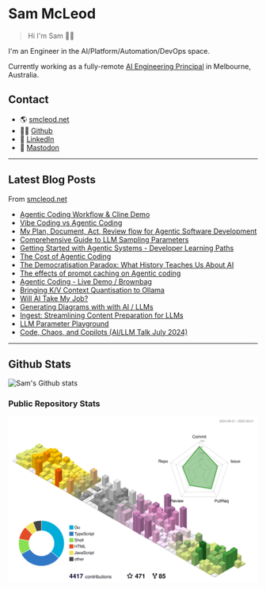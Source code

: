 # Sam McLeod

> Hi I'm Sam 👋🏻

I'm an Engineer in the AI/Platform/Automation/DevOps space.

Currently working as a fully-remote [AI Engineering Principal](https://smcleod.net/cv/) in Melbourne, Australia.

## Contact

- 🌎 [smcleod.net](https://smcleod.net)
- 🧑‍💻 [Github](https://www.github.com/sammcj)
- 👔 [LinkedIn](https://www.linkedin.com/in/sammcj)
- 🐘 [Mastodon](https://aus.social/@s_mcleod)

---

## Latest Blog Posts

From [smcleod.net](https://smcleod.net)

<!-- BLOG-POST-LIST:START -->
- [Agentic Coding Workflow &amp; Cline Demo](https://smcleod.net/2025/06/agentic-coding-workflow-cline-demo/)
- [Vibe Coding vs Agentic Coding](https://smcleod.net/2025/06/vibe-coding-vs-agentic-coding/)
- [My Plan, Document, Act, Review flow for Agentic Software Development](https://smcleod.net/2025/04/my-plan-document-act-review-flow-for-agentic-software-development/)
- [Comprehensive Guide to LLM Sampling Parameters](https://smcleod.net/2025/04/comprehensive-guide-to-llm-sampling-parameters/)
- [Getting Started with Agentic Systems - Developer Learning Paths](https://smcleod.net/2025/04/getting-started-with-agentic-systems-developer-learning-paths/)
- [The Cost of Agentic Coding](https://smcleod.net/2025/04/the-cost-of-agentic-coding/)
- [The Democratisation Paradox: What History Teaches Us About AI](https://smcleod.net/2025/03/the-democratisation-paradox-what-history-teaches-us-about-ai/)
- [The effects of prompt caching on Agentic coding](https://smcleod.net/2025/03/the-effects-of-prompt-caching-on-agentic-coding/)
- [Agentic Coding - Live Demo / Brownbag](https://smcleod.net/2025/02/agentic-coding-live-demo-/-brownbag/)
- [Bringing K/V Context Quantisation to Ollama](https://smcleod.net/2024/12/bringing-k/v-context-quantisation-to-ollama/)
- [Will AI Take My Job?](https://smcleod.net/2024/11/will-ai-take-my-job/)
- [Generating Diagrams with with AI / LLMs](https://smcleod.net/2024/10/generating-diagrams-with-with-ai-/-llms/)
- [Ingest: Streamlining Content Preparation for LLMs](https://smcleod.net/2024/07/ingest-streamlining-content-preparation-for-llms/)
- [LLM Parameter Playground](https://smcleod.net/2024/07/llm-parameter-playground/)
- [Code, Chaos, and Copilots &lpar;AI/LLM Talk July 2024&rpar;](https://smcleod.net/2024/07/code-chaos-and-copilots-ai/llm-talk-july-2024/)
<!-- BLOG-POST-LIST:END -->

---

## Github Stats

![Sam's Github stats](https://github-readme-stats.vercel.app/api?username=sammcj&count_private=true)

### Public Repository Stats

![3D Stats](https://raw.githubusercontent.com/sammcj/sammcj/main/profile-3d-contrib/profile-season-animate.svg)

<!-- ![Stats (Public Repos)](/metrics.base.svg)  -->

<!-- markdownlint-disable-next-line -->
<a rel="me" href="https://aus.social/@s_mcleod"></a>
